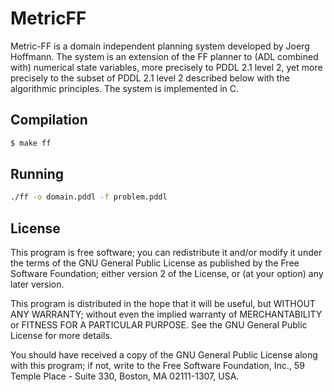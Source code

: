 # MetricFF

Metric-FF is a domain independent planning system developed by Joerg Hoffmann. The system is an extension of the FF planner to (ADL combined with) numerical state variables, more precisely to PDDL 2.1 level 2, yet more precisely to the subset of PDDL 2.1 level 2 described below with the algorithmic principles. The system is implemented in C.

## Compilation

```bash
$ make ff
```

## Running

```bash
./ff -o domain.pddl -f problem.pddl
```

## License

This program is free software; you can redistribute it and/or
modify it under the terms of the GNU General Public License
as published by the Free Software Foundation; either version 2
of the License, or (at your option) any later version.

This program is distributed in the hope that it will be useful,
but WITHOUT ANY WARRANTY; without even the implied warranty of
MERCHANTABILITY or FITNESS FOR A PARTICULAR PURPOSE.  See the
GNU General Public License for more details.

You should have received a copy of the GNU General Public License
along with this program; if not, write to the Free Software
Foundation, Inc., 59 Temple Place - Suite 330, Boston, MA  02111-1307, USA.

